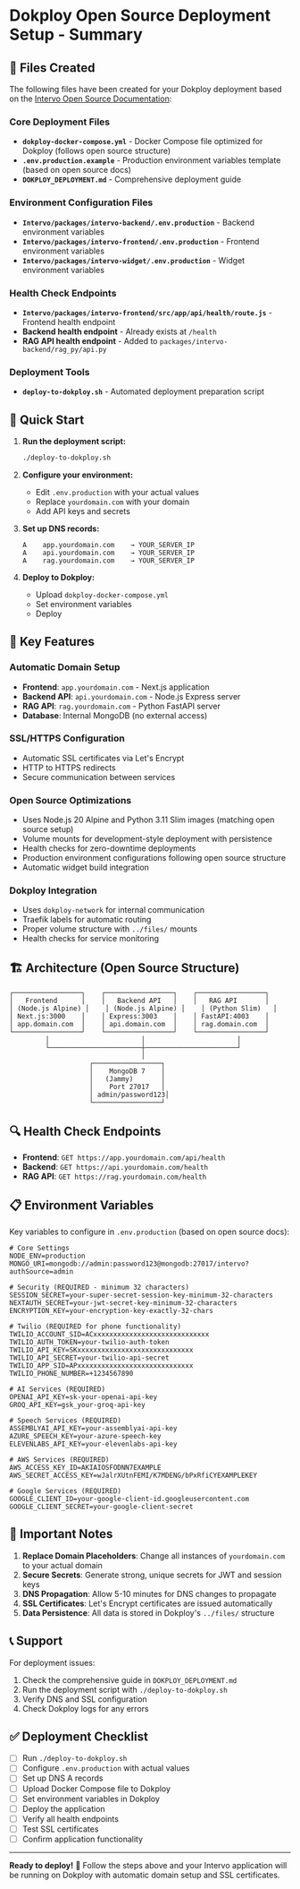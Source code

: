 # Dokploy Open Source Deployment Setup - Summary

## 📁 Files Created

The following files have been created for your Dokploy deployment based on the [Intervo Open Source Documentation](https://docs.intervo.ai/open-source/setup):

### Core Deployment Files
- **`dokploy-docker-compose.yml`** - Docker Compose file optimized for Dokploy (follows open source structure)
- **`.env.production.example`** - Production environment variables template (based on open source docs)
- **`DOKPLOY_DEPLOYMENT.md`** - Comprehensive deployment guide

### Environment Configuration Files
- **`Intervo/packages/intervo-backend/.env.production`** - Backend environment variables
- **`Intervo/packages/intervo-frontend/.env.production`** - Frontend environment variables
- **`Intervo/packages/intervo-widget/.env.production`** - Widget environment variables

### Health Check Endpoints
- **`Intervo/packages/intervo-frontend/src/app/api/health/route.js`** - Frontend health endpoint
- **Backend health endpoint** - Already exists at `/health`
- **RAG API health endpoint** - Added to `packages/intervo-backend/rag_py/api.py`

### Deployment Tools
- **`deploy-to-dokploy.sh`** - Automated deployment preparation script

## 🚀 Quick Start

1. **Run the deployment script:**
   ```bash
   ./deploy-to-dokploy.sh
   ```

2. **Configure your environment:**
   - Edit `.env.production` with your actual values
   - Replace `yourdomain.com` with your domain
   - Add API keys and secrets

3. **Set up DNS records:**
   ```
   A    app.yourdomain.com    → YOUR_SERVER_IP
   A    api.yourdomain.com    → YOUR_SERVER_IP  
   A    rag.yourdomain.com    → YOUR_SERVER_IP
   ```

4. **Deploy to Dokploy:**
   - Upload `dokploy-docker-compose.yml`
   - Set environment variables
   - Deploy

## 🔧 Key Features

### Automatic Domain Setup
- **Frontend**: `app.yourdomain.com` - Next.js application
- **Backend API**: `api.yourdomain.com` - Node.js Express server
- **RAG API**: `rag.yourdomain.com` - Python FastAPI server
- **Database**: Internal MongoDB (no external access)

### SSL/HTTPS Configuration
- Automatic SSL certificates via Let's Encrypt
- HTTP to HTTPS redirects
- Secure communication between services

### Open Source Optimizations
- Uses Node.js 20 Alpine and Python 3.11 Slim images (matching open source setup)
- Volume mounts for development-style deployment with persistence
- Health checks for zero-downtime deployments
- Production environment configurations following open source structure
- Automatic widget build integration

### Dokploy Integration
- Uses `dokploy-network` for internal communication
- Traefik labels for automatic routing
- Proper volume structure with `../files/` mounts
- Health checks for service monitoring

## 🏗️ Architecture (Open Source Structure)

```
┌─────────────────┐    ┌─────────────────┐    ┌─────────────────┐
│   Frontend      │    │   Backend API   │    │   RAG API       │
│ (Node.js Alpine) │    │ (Node.js Alpine) │    │ (Python Slim)   │
│ Next.js:3000    │    │ Express:3003    │    │ FastAPI:4003    │
│ app.domain.com  │    │ api.domain.com  │    │ rag.domain.com  │
└─────────────────┘    └─────────────────┘    └─────────────────┘
         │                       │                       │
         └───────────────────────┼───────────────────────┘
                                 │
                    ┌─────────────────┐
                    │    MongoDB 7    │
                    │   (Jammy)       │
                    │    Port 27017   │
                    │ admin/password123│
                    └─────────────────┘
```

## 🔍 Health Check Endpoints

- **Frontend**: `GET https://app.yourdomain.com/api/health`
- **Backend**: `GET https://api.yourdomain.com/health`
- **RAG API**: `GET https://rag.yourdomain.com/health`

## 📋 Environment Variables

Key variables to configure in `.env.production` (based on open source docs):

```env
# Core Settings
NODE_ENV=production
MONGO_URI=mongodb://admin:password123@mongodb:27017/intervo?authSource=admin

# Security (REQUIRED - minimum 32 characters)
SESSION_SECRET=your-super-secret-session-key-minimum-32-characters
NEXTAUTH_SECRET=your-jwt-secret-key-minimum-32-characters
ENCRYPTION_KEY=your-encryption-key-exactly-32-chars

# Twilio (REQUIRED for phone functionality)
TWILIO_ACCOUNT_SID=ACxxxxxxxxxxxxxxxxxxxxxxxxxxxxx
TWILIO_AUTH_TOKEN=your-twilio-auth-token
TWILIO_API_KEY=SKxxxxxxxxxxxxxxxxxxxxxxxxxxxxx
TWILIO_API_SECRET=your-twilio-api-secret
TWILIO_APP_SID=APxxxxxxxxxxxxxxxxxxxxxxxxxxxxx
TWILIO_PHONE_NUMBER=+1234567890

# AI Services (REQUIRED)
OPENAI_API_KEY=sk-your-openai-api-key
GROQ_API_KEY=gsk_your-groq-api-key

# Speech Services (REQUIRED)
ASSEMBLYAI_API_KEY=your-assemblyai-api-key
AZURE_SPEECH_KEY=your-azure-speech-key
ELEVENLABS_API_KEY=your-elevenlabs-api-key

# AWS Services (REQUIRED)
AWS_ACCESS_KEY_ID=AKIAIOSFODNN7EXAMPLE
AWS_SECRET_ACCESS_KEY=wJalrXUtnFEMI/K7MDENG/bPxRfiCYEXAMPLEKEY

# Google Services (REQUIRED)
GOOGLE_CLIENT_ID=your-google-client-id.googleusercontent.com
GOOGLE_CLIENT_SECRET=your-google-client-secret
```

## 🚨 Important Notes

1. **Replace Domain Placeholders**: Change all instances of `yourdomain.com` to your actual domain
2. **Secure Secrets**: Generate strong, unique secrets for JWT and session keys
3. **DNS Propagation**: Allow 5-10 minutes for DNS changes to propagate
4. **SSL Certificates**: Let's Encrypt certificates are issued automatically
5. **Data Persistence**: All data is stored in Dokploy's `../files/` structure

## 📞 Support

For deployment issues:
1. Check the comprehensive guide in `DOKPLOY_DEPLOYMENT.md`
2. Run the deployment script with `./deploy-to-dokploy.sh`
3. Verify DNS and SSL configuration
4. Check Dokploy logs for any errors

## ✅ Deployment Checklist

- [ ] Run `./deploy-to-dokploy.sh`
- [ ] Configure `.env.production` with actual values
- [ ] Set up DNS A records
- [ ] Upload Docker Compose file to Dokploy
- [ ] Set environment variables in Dokploy
- [ ] Deploy the application
- [ ] Verify all health endpoints
- [ ] Test SSL certificates
- [ ] Confirm application functionality

---

**Ready to deploy!** 🚀 Follow the steps above and your Intervo application will be running on Dokploy with automatic domain setup and SSL certificates.
